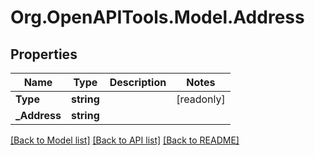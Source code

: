 # Org.OpenAPITools.Model.Address

## Properties

| Name          | Type       | Description | Notes      |
| ------------- | ---------- | ----------- | ---------- |
| **Type**      | **string** |             | [readonly] |
| **\_Address** | **string** |             |

[[Back to Model list]](../README.md#documentation-for-models)
[[Back to API list]](../README.md#documentation-for-api-endpoints)
[[Back to README]](../README.md)
